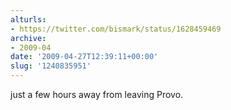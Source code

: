 ```yaml
---
alturls:
- https://twitter.com/bismark/status/1628459469
archive:
- 2009-04
date: '2009-04-27T12:39:11+00:00'
slug: '1240835951'
---
```


just a few hours away from leaving Provo.

